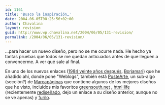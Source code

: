 ```yaml
---
id: 1161
title: 'Busco la inspiración…'
date: 2004-06-05T08:25:56+02:00
author: Chavalina
layout: revision
guid: http://www.wp.chavalina.net/2004/06/05/131-revision/
permalink: /2004/06/05/131-revision/
---
```

…para hacer un nuevo dise&ntilde;o, pero no se me ocurre nada. He hecho ya tantas pruebas que todos se me quedan anticuados antes de que lleguen a convencerme. A ver qué sale al final. 

En uno de los nuevos enlaces (<a href="http://1984-2004.blogspot.com/" target="_blank">1984 veinte a&ntilde;os después</a>, <a href="http://www.borjamari.net/" target="_blank">Borjamari</a>) que he a&ntilde;adido ah&iacute;, donde pone "Weblogs", también está <a href="http://www.marcapaginas.net/postearte/" target="_blank">PosteArte</a>, un sub-algo (sección?) de <a href="http://www.marcapaginas.net/blog/" target="_blank">Marcapáginas</a> que contiene algunos de los mejores dise&ntilde;os que he visto, incluidos mis favoritos <a href="http://www.greensouth.net/blog/" target="_blank">greensouth.net</a> , <a href="http://marcapaginas.net/postearte/galeria/htmlife.jpg" target="_blank">html life</a> (recientemente <a href="http://www.htmllife.com" target="_blank">redise&ntilde;ado</a>, dejo un enlace a su dise&ntilde;o anterior, aunque no se ve apenas) y <a href="http://furilo.com/" target="_blank">furilo</a>.